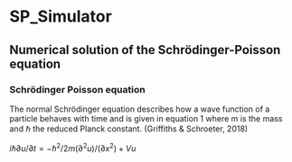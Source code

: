 # SP_Simulator

## Numerical solution of the Schrödinger-Poisson equation 

### Schrödinger Poisson equation
The normal Schrödinger equation describes how a wave function of a particle behaves with time and is given in equation 1 where m is the mass and ℏ the reduced Planck constant. (Griffiths & Schroeter, 2018)

$iℏ ∂u/∂t=-ℏ^2/2m  (∂^2 u)/(∂x^2 )+Vu$